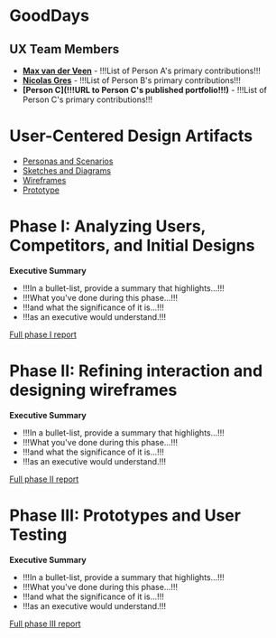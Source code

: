 <!-- !!! NOTE: Delete all parts of this file surrounded by three exclamation marks (including the exclamation marks themselves) and replace them with the appropriate content -- they are only instructions and shouldn't be in your report!!! -->

# GoodDays

<!-- !!!Brief introduction to the project and the problem it is intended to solve!!! -->



## UX Team Members

* **[Max van der Veen](https://github.com/UsabilityEngineering/ux-journal-maxbutevil/)** - !!!List of Person A's primary contributions!!!
* **[Nicolas Gres](https://github.com/UsabilityEngineering/ux-journal-ngres)** - !!!List of Person B's primary contributions!!!
* **[Person C](!!!URL to Person C's published portfolio!!!)** - !!!List of Person C's primary contributions!!!

# User-Centered Design Artifacts
 
<!-- !!!For the following, add a PDF of your artifact to the repository and replace the # with the file name!!! -->

* [Personas and Scenarios](personas/)
* [Sketches and Diagrams](sketches/)
* [Wireframes](wireframes/)
* [Prototype](#)

# Phase I: Analyzing Users, Competitors, and Initial Designs

**Executive Summary**

* !!!In a bullet-list, provide a summary that highlights...!!!
* !!!What you've done during this phase...!!!
* !!!and what the significance of it is...!!!
* !!!as an executive would understand.!!!

[Full phase I report](phaseI/)

# Phase II: Refining interaction and designing wireframes

**Executive Summary**

* !!!In a bullet-list, provide a summary that highlights...!!!
* !!!What you've done during this phase...!!!
* !!!and what the significance of it is...!!!
* !!!as an executive would understand.!!!

[Full phase II report](phaseII/)

# Phase III: Prototypes and User Testing

**Executive Summary**

* !!!In a bullet-list, provide a summary that highlights...!!!
* !!!What you've done during this phase...!!!
* !!!and what the significance of it is...!!!
* !!!as an executive would understand.!!!

[Full phase III report](phaseIII/)
